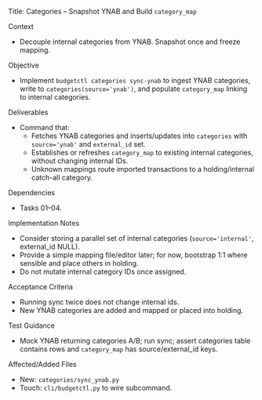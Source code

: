 Title: Categories – Snapshot YNAB and Build `category_map`

Context
- Decouple internal categories from YNAB. Snapshot once and freeze mapping.

Objective
- Implement `budgetctl categories sync-ynab` to ingest YNAB categories, write to `categories(source='ynab')`, and populate `category_map` linking to internal categories.

Deliverables
- Command that:
  - Fetches YNAB categories and inserts/updates into `categories` with `source='ynab'` and `external_id` set.
  - Establishes or refreshes `category_map` to existing internal categories, without changing internal IDs.
  - Unknown mappings route imported transactions to a holding/internal catch-all category.

Dependencies
- Tasks 01–04.

Implementation Notes
- Consider storing a parallel set of internal categories (`source='internal'`, external_id NULL).
- Provide a simple mapping file/editor later; for now, bootstrap 1:1 where sensible and place others in holding.
- Do not mutate internal category IDs once assigned.

Acceptance Criteria
- Running sync twice does not change internal ids.
- New YNAB categories are added and mapped or placed into holding.

Test Guidance
- Mock YNAB returning categories A/B; run sync; assert categories table contains rows and `category_map` has source/external_id keys.

Affected/Added Files
- New: `categories/sync_ynab.py`
- Touch: `cli/budgetctl.py` to wire subcommand.

